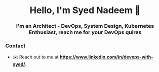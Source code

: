 <h1 align="center">Hello, I'm Syed Nadeem 👋</h1>
<h3 align="center">I'm an Architect - DevOps, System Design, Kubernetes Enthusiast, reach me for your DevOps quires</h3>

### Contact
- ✉️ Reach out to me at **https://www.linkedin.com/in/devops-with-syed/**.
